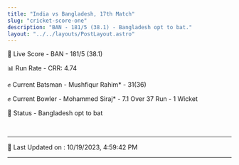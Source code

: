```yaml
---
title: "India vs Bangladesh, 17th Match"
slug: "cricket-score-one"
description: "BAN - 181/5 (38.1) - Bangladesh opt to bat."
layout: "../../layouts/PostLayout.astro"
---
```


🔴 Live Score - BAN - 181/5 (38.1)  

📊 Run Rate - CRR: 4.74  

✊ Current Batsman - Mushfiqur Rahim* - 31(36)  

✊ Current Bowler - Mohammed Siraj* - 7.1 Over 37 Run - 1 Wicket  

📑 Status - Bangladesh opt to bat

<br />

***

📝 Last Updated on : 10/19/2023, 4:59:42 PM

***


